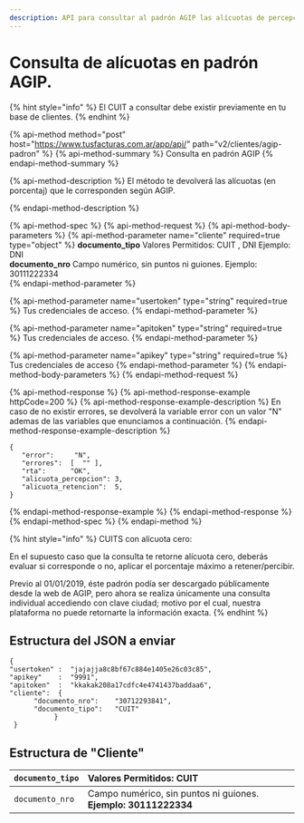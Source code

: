 ```yaml
---
description: API para consultar al padrón AGIP las alícuotas de percepción y retención.
---
```


# Consulta de alícuotas en padrón AGIP.

{% hint style="info" %}
El CUIT a consultar debe existir previamente en tu base de clientes.
{% endhint %}

{% api-method method="post" host="https://www.tusfacturas.com.ar/app/api/" path="v2/clientes/agip-padron" %}
{% api-method-summary %}
Consulta en padrón AGIP
{% endapi-method-summary %}

{% api-method-description %}
El método te devolverá las alícuotas \(en porcentaj\) que le corresponden según AGIP.  
   
{% endapi-method-description %}

{% api-method-spec %}
{% api-method-request %}
{% api-method-body-parameters %}
{% api-method-parameter name="cliente" required=true type="object" %}
**documento\_tipo** Valores Permitidos: CUIT , DNI Ejemplo: DNI  
**documento\_nro** Campo numérico, sin puntos ni guiones. Ejemplo: 30111222334  
{% endapi-method-parameter %}

{% api-method-parameter name="usertoken" type="string" required=true %}
Tus credenciales de acceso.
{% endapi-method-parameter %}

{% api-method-parameter name="apitoken" type="string" required=true %}
Tus credenciales de acceso.
{% endapi-method-parameter %}

{% api-method-parameter name="apikey" type="string" required=true %}
Tus credenciales de acceso
{% endapi-method-parameter %}
{% endapi-method-body-parameters %}
{% endapi-method-request %}

{% api-method-response %}
{% api-method-response-example httpCode=200 %}
{% api-method-response-example-description %}
En caso de no existir errores, se devolverá la variable error con un valor "N" ademas de las variables que enunciamos a continuación.
{% endapi-method-response-example-description %}

```text
{
   "error":     "N",
   "errores":  [  "" ],
   "rta":      "OK",
   "alicuota_percepcion": 3,
   "alicuota_retencion":  5,
}
```
{% endapi-method-response-example %}
{% endapi-method-response %}
{% endapi-method-spec %}
{% endapi-method %}

{% hint style="info" %}
CUITS con alícuota cero:

En el supuesto caso que la consulta te retorne alícuota cero, deberás evaluar si corresponde o no, aplicar el porcentaje máximo a retener/percibir.

Previo al 01/01/2019, éste padrón podía ser descargado públicamente desde la web de AGIP, pero ahora se realiza únicamente una consulta individual accediendo con clave ciudad; motivo por el cual, nuestra plataforma no puede retornarte la información exacta.
{% endhint %}

## Estructura del JSON a enviar

```text
{
"usertoken" :  "jajajja8c8bf67c884e1405e26c03c85",
"apikey"    :  "9991",
"apitoken"  :  "kkakak208a17cdfc4e4741437baddaa6",
"cliente":  {                
      "documento_nro":    "30712293841",
      "documento_tipo":   "CUIT"        
           }
 }
```

## Estructura de "Cliente"

| `documento_tipo` | Valores Permitidos: **CUIT**  |
| :--- | :--- |
| `documento_nro` | Campo numérico, sin puntos ni guiones. **Ejemplo: 30111222334** |

